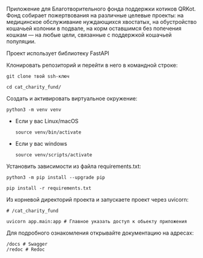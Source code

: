Приложение для Благотворительного фонда поддержки котиков QRKot.
Фонд собирает пожертвования на различные целевые проекты: на медицинское обслуживание нуждающихся хвостатых, на обустройство кошачьей колонии в подвале, на корм оставшимся без попечения кошкам — на любые цели, связанные с поддержкой кошачьей популяции.

Проект использует библиотеку FastAPI

Клонировать репозиторий и перейти в него в командной строке:

```
git clone твой ssh-ключ
```

```
cd cat_charity_fund/
```

Cоздать и активировать виртуальное окружение:

```
python3 -m venv venv
```

* Если у вас Linux/macOS

    ```
    source venv/bin/activate
    ```

* Если у вас windows

    ```
    source venv/scripts/activate
    ```

Установить зависимости из файла requirements.txt:

```
python3 -m pip install --upgrade pip
```

```
pip install -r requirements.txt
```

Из корневой директорий проекта и запускаете проект через uvicorn:

```
# /cat_charity_fund

uvicorn app.main:app # Главное указать доступ к обьекту приложения
```

Для подробного ознакомления открывайте документацию на адресах:
```
/docs # Swagger
/redoc # Redoc

```